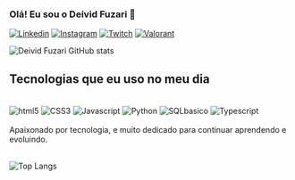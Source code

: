 ### Olá! Eu sou o Deivid Fuzari 👋

[![Linkedin](https://img.shields.io/badge/LinkedIn-0077B5?style=for-the-badge&logo=linkedin&logoColor=white)](https://www.linkedin.com/in/deivid-fuzari-86960026b/)
[![Instagram](https://img.shields.io/badge/Instagram-E4405F?style=for-the-badge&logo=instagram&logoColor=white)](https://www.instagram.com/deivid_fuzari/)
[![Twitch](https://img.shields.io/badge/Twitch-9146FF?style=for-the-badge&logo=twitch&logoColor=white)](https://www.twitch.tv/fuzarifps)
[![Valorant](https://img.shields.io/badge/Riot_Games-D32936?style=for-the-badge&logo=riot-games&logoColor=white)](https://liquipedia.net/valorant/Fuzari)

![Deivid Fuzari GitHub stats](https://github-readme-stats.vercel.app/api?username=deividfuzari&show_icons=true&theme=radical)

## Tecnologias que eu uso no meu dia

<div style="display: inline_block"><br>
    <img align="center" alt="html5" src="https://img.shields.io/badge/HTML5-E34F26?style=for-the-badge&logo=html5&logoColor=white">
     <img align="center" alt="CSS3" src="https://img.shields.io/badge/CSS3-1572B6?style=for-the-badge&logo=css3&logoColor=white">
     <img align="center" alt="Javascript" src="https://img.shields.io/badge/JavaScript-F7DF1E?style=for-the-badge&logo=javascript&logoColor=black">
     <img align="center" alt="Python" src="https://img.shields.io/badge/Python-14354C?style=for-the-badge&logo=python&logoColor=white">
     <img align="center" alt="SQLbasico" src="https://img.shields.io/badge/MySQL-00000F?style=for-the-badge&logo=mysql&logoColor=white">
    <img align="center" alt="Typescript" src="https://img.shields.io/badge/TypeScript-007ACC?style=for-the-badge&logo=typescript&logoColor=white">
</div>
<br>
Apaixonado por tecnologia, e muito dedicado para continuar aprendendo e evoluindo.

<br>
<br>

![Top Langs](https://github-readme-stats.vercel.app/api/top-langs/?username=deividfuzari&hide_progress=true)
